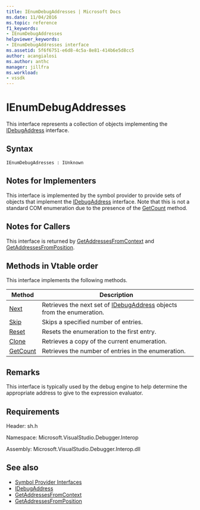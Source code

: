 ```yaml
---
title: IEnumDebugAddresses | Microsoft Docs
ms.date: 11/04/2016
ms.topic: reference
f1_keywords:
- IEnumDebugAddresses
helpviewer_keywords:
- IEnumDebugAddresses interface
ms.assetid: 5f6f6751-e6d8-4c5a-8e81-414b6e5d8cc5
author: acangialosi
ms.author: anthc
manager: jillfra
ms.workload:
- vssdk
---
```

# IEnumDebugAddresses
This interface represents a collection of objects implementing the [IDebugAddress](../../../extensibility/debugger/reference/idebugaddress.md) interface.

## Syntax

```
IEnumDebugAdresses : IUnknown
```

## Notes for Implementers
 This interface is implemented by the symbol provider to provide sets of objects that implement the [IDebugAddress](../../../extensibility/debugger/reference/idebugaddress.md) interface. Note that this is not a standard COM enumeration due to the presence of the [GetCount](../../../extensibility/debugger/reference/ienumdebugaddresses-getcount.md) method.

## Notes for Callers
 This interface is returned by [GetAddressesFromContext](../../../extensibility/debugger/reference/idebugsymbolprovider-getaddressesfromcontext.md) and [GetAddressesFromPosition](../../../extensibility/debugger/reference/idebugsymbolprovider-getaddressesfromposition.md).

## Methods in Vtable order
 This interface implements the following methods.

|Method|Description|
|------------|-----------------|
|[Next](../../../extensibility/debugger/reference/ienumdebugaddresses-next.md)|Retrieves the next set of [IDebugAddress](../../../extensibility/debugger/reference/idebugaddress.md) objects from the enumeration.|
|[Skip](../../../extensibility/debugger/reference/ienumdebugaddresses-skip.md)|Skips a specified number of entries.|
|[Reset](../../../extensibility/debugger/reference/ienumdebugaddresses-reset.md)|Resets the enumeration to the first entry.|
|[Clone](../../../extensibility/debugger/reference/ienumdebugaddresses-clone.md)|Retrieves a copy of the current enumeration.|
|[GetCount](../../../extensibility/debugger/reference/ienumdebugaddresses-getcount.md)|Retrieves the number of entries in the enumeration.|

## Remarks
 This interface is typically used by the debug engine to help determine the appropriate address to give to the expression evaluator.

## Requirements
 Header: sh.h

 Namespace: Microsoft.VisualStudio.Debugger.Interop

 Assembly: Microsoft.VisualStudio.Debugger.Interop.dll

## See also
- [Symbol Provider Interfaces](../../../extensibility/debugger/reference/symbol-provider-interfaces.md)
- [IDebugAddress](../../../extensibility/debugger/reference/idebugaddress.md)
- [GetAddressesFromContext](../../../extensibility/debugger/reference/idebugsymbolprovider-getaddressesfromcontext.md)
- [GetAddressesFromPosition](../../../extensibility/debugger/reference/idebugsymbolprovider-getaddressesfromposition.md)
